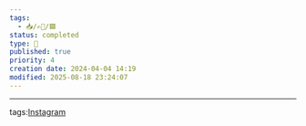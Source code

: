 ```yaml
---
tags:
  - 📥️/✍🏻/🟩
status: completed
type: 📸
published: true
priority: 4
creation date: 2024-04-04 14:19
modified: 2025-08-18 23:24:07
---
```




---
tags:[Instagram](instagram)